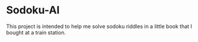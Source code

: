 # Sodoku-AI

This project is intended to help me solve sodoku riddles in a little book that I bought at a train station. 
